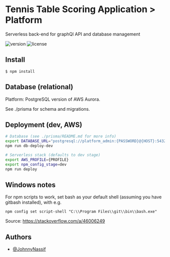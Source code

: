# Tennis Table Scoring Application > Platform

Serverless back-end for graphQl API and database management

![version](https://img.shields.io/badge/version-1.0.0-blue.svg)
![license](https://img.shields.io/badge/license-MIT-blue.svg)

## Install

``
$ npm install
``

## Database (relational)

Platform: PostgreSQL version of AWS Aurora.

See ./prisma for schema and migrations.

## Deployment (dev, AWS)
```bash
# Database (see ./prisma/README.md for more info)
export DATABASE_URL="postgresql://platform_admin:{PASSWORD}@{HOST}:5432/platform?schema={SCHEMA}"
npm run db-deploy-dev

# Serverless stack (defaults to dev stage)
export AWS_PROFILE={PROFILE}
export npm_config_stage=dev
npm run deploy
```

## Windows notes
For npm scripts to work, set bash as your default shell (assuming you have gitbash installed), with e.g.
```
npm config set script-shell "C:\\Program Files\\git\\bin\\bash.exe"
```
Source: https://stackoverflow.com/a/46006249

## Authors
- [@JohnnyNassif](https://www.github.com/JohnnyNassif)